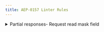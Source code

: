 ```yaml
---
title: AEP-0157 Linter Rules
---
```

<details>
<summary>Partial responses- Request read mask field</summary>


# Partial responses: Request read mask field

This rule enforces that all `read_mask` fields in requests have the correct
type, as mandated in [AIP-157][].

## Details

This rule looks at any message matching `*Request` that contains a `read_mask`
field, and complains if the field is not a singular `google.protobuf.FieldMask`.

## Examples

**Incorrect** code for this rule:

```proto
// Incorrect.
message GetBookRequest {
  string path = 1 [
    (google.api.resource_reference).type = "library.googleapis.com/Book",
    (google.api.field_behavior) = REQUIRED
  ];

  // Field type should be `google.protobuf.FieldMask`.
  string read_mask = 2;
}
```

**Correct** code for this rule:

```proto
// Correct.
message GetBookRequest {
  string path = 1 [
    (google.api.resource_reference).type = "library.googleapis.com/Book",
    (google.api.field_behavior) = REQUIRED
  ];

  google.protobuf.FieldMask read_mask = 2;
}
```

## Disabling

If you need to violate this rule, use a leading comment above the field.
Remember to also include an [aep.dev/not-precedent][] comment explaining why.

```proto
message GetBookRequest {
  string path = 1 [
    (google.api.resource_reference).type = "library.googleapis.com/Book",
    (google.api.field_behavior) = REQUIRED
  ];

  // (-- api-linter: core::0157::request-read-mask-field=disabled
  //     aep.dev/not-precedent: We need to do this because reasons. --)
  string read_mask = 2;
}
```

If you need to violate this rule for an entire file, place the comment at the
top of the file.

[aep-157]: https://aep.dev/157
[aep.dev/not-precedent]: https://aep.dev/not-precedent

</details>

